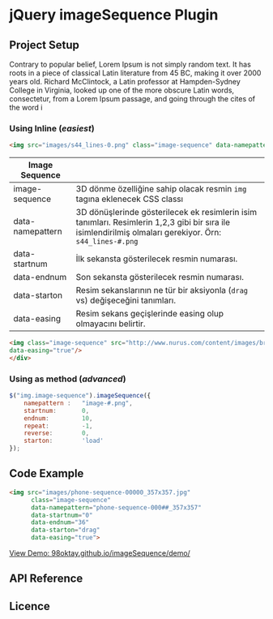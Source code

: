 jQuery imageSequence Plugin
=============

## Project Setup

Contrary to popular belief, Lorem Ipsum is not simply random text. It has roots in a piece of classical Latin literature from 45 BC, making it over 2000 years old. Richard McClintock, a Latin professor at Hampden-Sydney College in Virginia, looked up one of the more obscure Latin words, consectetur, from a Lorem Ipsum passage, and going through the cites of the word i
### Using Inline (*easiest*)
```html
<img src="images/s44_lines-0.png" class="image-sequence" data-namepattern="s44_lines-#.png" data-startnum="0" data-endnum="59">
```

Image Sequence   | &nbsp;
---------------- | -----
image-sequence   | 3D dönme özelliğine sahip olacak resmin `img` tagına eklenecek CSS classı
data-namepattern | 3D dönüşlerinde gösterilecek ek resimlerin isim tanımları. Resimlerin 1,2,3 gibi bir sıra ile isimlendirilmiş olmaları gerekiyor. Örn: `s44_lines-#.png`
data-startnum    | İlk sekansta gösterilecek resmin numarası.
data-endnum      | Son sekansta gösterilecek resmin numarası.
data-starton     | Resim sekanslarının ne tür bir aksiyonla (`drag` vs) değişeceğini tanımları.
data-easing      | Resim sekans geçişlerinde easing olup olmayacını belirtir.

```html
<img class="image-sequence" src="http://www.nurus.com/content/images/breeze-dyna-support-2.jpg" alt="" data-namepattern="breeze-dyna-support-#.jpg" data-startnum="1" data-endnum="8" data-starton="drag" 
data-easing="true"/>
</div>
```

### Using as method (*advanced*)
```javascript
$("img.image-sequence").imageSequence({
    namepattern :   "image-#.png",
    startnum:       0,
    endnum:         10,
    repeat:         -1,
    reverse:        0,
    starton:        'load'
});
```
## Code Example
```html
<img src="images/phone-sequence-00000_357x357.jpg" 
      class="image-sequence" 
      data-namepattern="phone-sequence-000##_357x357" 
      data-startnum="0" 
      data-endnum="36"
      data-starton="drag" 
      data-easing="true">
```

[View Demo: 98oktay.github.io/imageSequence/demo/](http://98oktay.github.io/imageSequence/demo/)

## API Reference



## Licence
